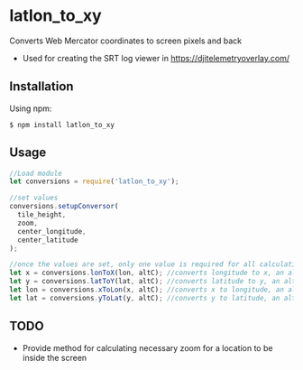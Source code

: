 # latlon_to_xy

Converts Web Mercator coordinates to screen pixels and back

- Used for creating the SRT log viewer in https://djitelemetryoverlay.com/

## Installation

Using npm:

```shell
$ npm install latlon_to_xy
```

## Usage

```js
//Load module
let conversions = require('latlon_to_xy');

//set values
conversions.setupConversor(
  tile_height,
  zoom,
  center_longitude,
  center_latitude
);

//once the values are set, only one value is required for all calculations, and an alternative center value is optional
let x = conversions.lonToX(lon, altC); //converts longitude to x, an alternative center can be provided in lon units
let y = conversions.latToY(lat, altC); //converts latitude to y, an alternative center can be provided in lat units
let lon = conversions.xToLon(x, altC); //converts x to longitude, an alternative center can be provided in lon units
let lat = conversions.yToLat(y, altC); //converts y to latitude, an alternative center can be provided in lat units
```

## TODO

- Provide method for calculating necessary zoom for a location to be inside the screen
